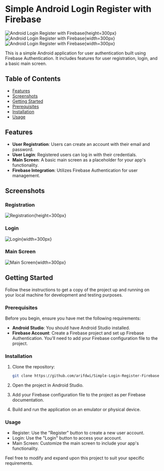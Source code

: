 # Simple Android Login Register with Firebase

![Android Login Register with Firebase](ASSETS/login.png){height=300px}
![Android Login Register with Firebase](ASSETS/registration.png){width=300px}
![Android Login Register with Firebase](ASSETS/main.png){width=300px}

This is a simple Android application for user authentication built using Firebase Authentication. It includes features for user registration, login, and a basic main screen.

## Table of Contents

- [Features](#features)
- [Screenshots](#screenshots)
- [Getting Started](#getting-started)
- [Prerequisites](#prerequisites)
- [Installation](#installation)
- [Usage](#usage)

## Features

- **User Registration**: Users can create an account with their email and password.
- **User Login**: Registered users can log in with their credentials.
- **Main Screen**: A basic main screen as a placeholder for your app's functionality.
- **Firebase Integration**: Utilizes Firebase Authentication for user management.

## Screenshots

### Registration
![Registration](ASSETS/registration.png){height=300px}

### Login
![Login](ASSETS/login.png){width=300px}

### Main Screen
![Main Screen](ASSETS/main.png){width=300px}

## Getting Started

Follow these instructions to get a copy of the project up and running on your local machine for development and testing purposes.

### Prerequisites

Before you begin, ensure you have met the following requirements:

- **Android Studio**: You should have Android Studio installed.
- **Firebase Account**: Create a Firebase project and set up Firebase Authentication. You'll need to add your Firebase configuration file to the project.

### Installation

1. Clone the repository:

   ```bash
   git clone https://github.com/arifdwi/Simple-Login-Register-Firebase.git
2. Open the project in Android Studio.
3. Add your Firebase configuration file to the project as per Firebase documentation.
4. Build and run the application on an emulator or physical device.

### Usage
- Register: Use the "Register" button to create a new user account.
- Login: Use the "Login" button to access your account.
- Main Screen: Customize the main screen to include your app's functionality.

Feel free to modify and expand upon this project to suit your specific requirements.
